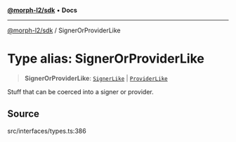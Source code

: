 [**@morph-l2/sdk**](../globals.md) • **Docs**

***

[@morph-l2/sdk](../globals.md) / SignerOrProviderLike

# Type alias: SignerOrProviderLike

> **SignerOrProviderLike**: [`SignerLike`](SignerLike.md) \| [`ProviderLike`](ProviderLike.md)

Stuff that can be coerced into a signer or provider.

## Source

src/interfaces/types.ts:386
